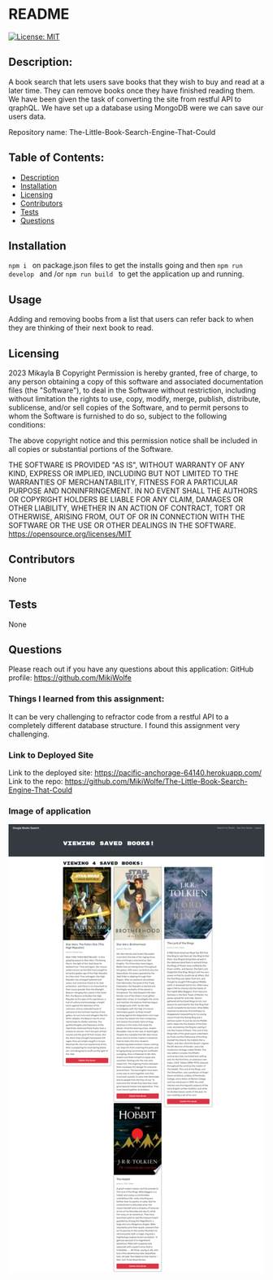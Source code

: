 # README

[![License: MIT](https://img.shields.io/badge/License-MIT-yellow.svg)](https://opensource.org/licenses/MIT)

## Description:

A book search that lets users save books that they wish to buy and read at a later time. They can remove books once they have finished reading them. We have been given the task of converting the site from restful API to qraphQL. We have set up a database using MongoDB were we can save our users data.

Repository name: The-Little-Book-Search-Engine-That-Could

## Table of Contents:

- [Description](#description)
- [Installation](#installation)
- [Licensing](#licensing)
- [Contributors](#contributors)
- [Tests](#tests)
- [Questions](#questions)

## Installation

`npm i ` on package.json files to get the installs going and then `npm run develop ` and /or `npm run build ` to get the application up and running.

## Usage

Adding and removing boobs from a list that users can refer back to when they are thinking of their next book to read.

## Licensing

2023 Mikayla B
Copyright Permission is hereby granted, free of charge,
to any person obtaining a copy of this software and associated documentation files (the "Software"), to deal in
the Software without restriction, including without limitation the rights to use, copy, modify, merge, publish,
distribute, sublicense, and/or sell
copies of the Software, and to permit persons to whom the Software is furnished to do so,
subject to the following conditions:

The above copyright notice and this permission notice shall be included in all copies or substantial
portions of the Software.

THE SOFTWARE IS PROVIDED "AS IS", WITHOUT WARRANTY OF ANY KIND, EXPRESS OR IMPLIED, INCLUDING BUT NOT LIMITED TO
THE WARRANTIES OF MERCHANTABILITY, FITNESS FOR A PARTICULAR PURPOSE AND NONINFRINGEMENT. IN NO EVENT SHALL THE
AUTHORS OR COPYRIGHT HOLDERS BE LIABLE FOR ANY CLAIM, DAMAGES OR OTHER LIABILITY, WHETHER IN AN ACTION OF CONTRACT,
TORT OR OTHERWISE, ARISING FROM, OUT OF OR IN CONNECTION WITH THE SOFTWARE OR THE USE OR OTHER DEALINGS IN THE
SOFTWARE.
https://opensource.org/licenses/MIT

## Contributors

None

## Tests

None

## Questions

Please reach out if you have any questions about this application:
GitHub profile: https://github.com/MikiWolfe

### Things I learned from this assignment:

It can be very challenging to refractor code from a restful API to a completely different database structure. I found this assignment very challenging.

### Link to Deployed Site

Link to the deployed site: https://pacific-anchorage-64140.herokuapp.com/
Link to the repo: https://github.com/MikiWolfe/The-Little-Book-Search-Engine-That-Could

### Image of application 
![ScreenShot](/ScreenShot.png)
